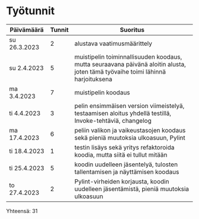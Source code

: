 # Työtunnit

Päivämäärä | Tunnit | Suoritus
 --- | --- | ---
su 26.3.2023 | 2 | alustava vaatimusmäärittely
su 2.4.2023 | 5 | muistipelin toiminnallisuuden koodaus, mutta seuraavana päivänä aloitin alusta, joten tämä työvaihe toimi lähinnä harjoituksena
ma 3.4.2023 | 7 | muistipelin koodaus
ti 4.4.2023 | 3 | pelin ensimmäisen version viimeistelyä, testaamisen aloitus yhdellä testillä, Invoke-tehtäviä, changelog
ma 17.4.2023 | 6 | peliin valikon ja vaikeustasojen koodaus sekä pieniä muutoksia ulkoasuun, Pylint
ti 18.4.2023 | 1 | testin lisäys sekä yritys refaktoroida koodia, mutta siitä ei tullut mitään
ti 25.4.2023 | 5 | koodin uudelleen jäsentelyä, tulosten tallentamisen ja näyttämisen koodaus
to 27.4.2023 | 2 | Pylint-virheiden korjausta, koodin uudelleen jäsentämistä, pieniä muutoksia ulkoasuun

Yhteensä: 31

